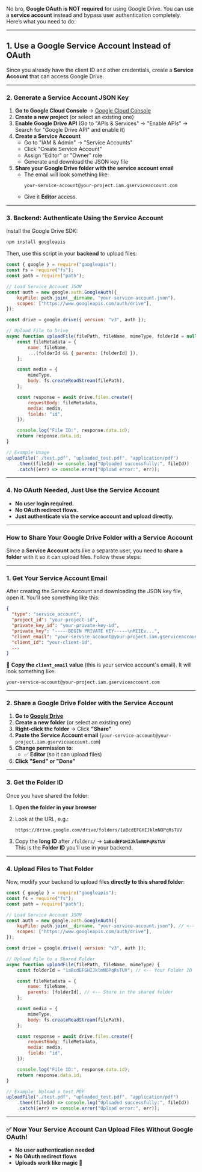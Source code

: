 No bro, **Google OAuth is NOT required** for using Google Drive. You can use a **service account** instead and bypass user authentication completely. Here’s what you need to do:

---

## **1. Use a Google Service Account Instead of OAuth**

Since you already have the client ID and other credentials, create a **Service Account** that can access Google Drive.

---

### **2. Generate a Service Account JSON Key**

1. **Go to Google Cloud Console** → [Google Cloud Console](https://console.cloud.google.com/)
2. **Create a new project** (or select an existing one)
3. **Enable Google Drive API** (Go to "APIs & Services" → "Enable APIs" → Search for "Google Drive API" and enable it)
4. **Create a Service Account**
    - Go to "IAM & Admin" → "Service Accounts"
    - Click "Create Service Account"
    - Assign "Editor" or "Owner" role
    - Generate and download the JSON key file
5. **Share your Google Drive folder with the service account email**
    - The email will look something like:
        ```
        your-service-account@your-project.iam.gserviceaccount.com
        ```
    - Give it **Editor** access.

---

### **3. Backend: Authenticate Using the Service Account**

Install the Google Drive SDK:

```bash
npm install googleapis
```

Then, use this script in your **backend** to upload files:

```javascript
const { google } = require("googleapis");
const fs = require("fs");
const path = require("path");

// Load Service Account JSON
const auth = new google.auth.GoogleAuth({
    keyFile: path.join(__dirname, "your-service-account.json"),
    scopes: ["https://www.googleapis.com/auth/drive"],
});

const drive = google.drive({ version: "v3", auth });

// Upload File to Drive
async function uploadFile(filePath, fileName, mimeType, folderId = null) {
    const fileMetadata = {
        name: fileName,
        ...(folderId && { parents: [folderId] }),
    };

    const media = {
        mimeType,
        body: fs.createReadStream(filePath),
    };

    const response = await drive.files.create({
        requestBody: fileMetadata,
        media: media,
        fields: "id",
    });

    console.log("File ID:", response.data.id);
    return response.data.id;
}

// Example Usage
uploadFile("./test.pdf", "uploaded_test.pdf", "application/pdf")
    .then((fileId) => console.log("Uploaded successfully:", fileId))
    .catch((err) => console.error("Upload error:", err));
```

---

### **4. No OAuth Needed, Just Use the Service Account**

-   **No user login required.**
-   **No OAuth redirect flows.**
-   **Just authenticate via the service account and upload directly.**

---

### **How to Share Your Google Drive Folder with a Service Account**

Since a **Service Account** acts like a separate user, you need to **share a folder** with it so it can upload files. Follow these steps:

---

### **1. Get Your Service Account Email**

After creating the Service Account and downloading the JSON key file, open it. You'll see something like this:

```json
{
  "type": "service_account",
  "project_id": "your-project-id",
  "private_key_id": "your-private-key-id",
  "private_key": "-----BEGIN PRIVATE KEY-----\nMIIEv...",
  "client_email": "your-service-account@your-project.iam.gserviceaccount.com",
  "client_id": "your-client-id",
  ...
}
```

📌 **Copy the `client_email` value** (this is your service account's email). It will look something like:

```
your-service-account@your-project.iam.gserviceaccount.com
```

---

### **2. Share a Google Drive Folder with the Service Account**

1. **Go to [Google Drive](https://drive.google.com/)**
2. **Create a new folder** (or select an existing one)
3. **Right-click the folder** → Click **"Share"**
4. **Paste the Service Account email** (`your-service-account@your-project.iam.gserviceaccount.com`)
5. **Change permission to**:
    - ✅ **Editor** (so it can upload files)
6. **Click "Send" or "Done"**

---

### **3. Get the Folder ID**

Once you have shared the folder:

1. **Open the folder in your browser**
2. Look at the URL, e.g.:

    ```
    https://drive.google.com/drive/folders/1aBcdEFGHIJklmNOPqRsTUV
    ```

3. Copy the **long ID** after `/folders/` → **`1aBcdEFGHIJklmNOPqRsTUV`**  
   This is the **Folder ID** you'll use in your backend.

---

### **4. Upload Files to That Folder**

Now, modify your backend to upload files **directly to this shared folder**:

```javascript
const { google } = require("googleapis");
const fs = require("fs");
const path = require("path");

// Load Service Account JSON
const auth = new google.auth.GoogleAuth({
    keyFile: path.join(__dirname, "your-service-account.json"), // <-- Your JSON key file
    scopes: ["https://www.googleapis.com/auth/drive"],
});

const drive = google.drive({ version: "v3", auth });

// Upload File to a Shared Folder
async function uploadFile(filePath, fileName, mimeType) {
    const folderId = "1aBcdEFGHIJklmNOPqRsTUV"; // <-- Your Folder ID

    const fileMetadata = {
        name: fileName,
        parents: [folderId], // <-- Store in the shared folder
    };

    const media = {
        mimeType,
        body: fs.createReadStream(filePath),
    };

    const response = await drive.files.create({
        requestBody: fileMetadata,
        media: media,
        fields: "id",
    });

    console.log("File ID:", response.data.id);
    return response.data.id;
}

// Example: Upload a test PDF
uploadFile("./test.pdf", "uploaded_test.pdf", "application/pdf")
    .then((fileId) => console.log("Uploaded successfully:", fileId))
    .catch((err) => console.error("Upload error:", err));
```

---

### **✅ Now Your Service Account Can Upload Files Without Google OAuth!**

-   **No user authentication needed**
-   **No OAuth redirect flows**
-   **Uploads work like magic 🚀**

